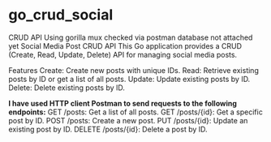 # go_crud_social
CRUD API Using gorilla mux checked via postman database not attached yet
Social Media Post CRUD API
This Go application provides a CRUD (Create, Read, Update, Delete) API for managing social media posts.

Features
Create: Create new posts with unique IDs.
Read: Retrieve existing posts by ID or get a list of all posts.
Update: Update existing posts by ID.
Delete: Delete existing posts by ID.

**I have used HTTP client Postman to send requests to the following endpoints:**
GET /posts: Get a list of all posts.
GET /posts/{id}: Get a specific post by ID.
POST /posts: Create a new post.
PUT /posts/{id}: Update an existing post by ID.
DELETE /posts/{id}: Delete a post by ID.
